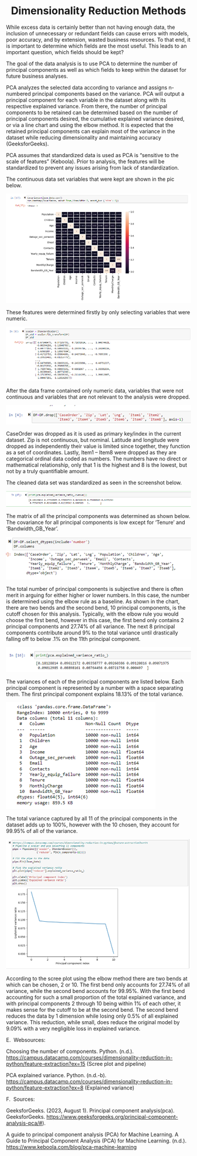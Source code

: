 <h1 align="center">Dimensionality Reduction Methods</h1>


While excess data is certainly better than not having enough data, the inclusion of unnecessary or redundant fields can cause errors with models, poor accuracy, and by extension, wasted business resources. To that end, it is important to determine which fields are the most useful. This leads to an important question, which fields should be kept?



The goal of the data analysis is to use PCA to determine the number of principal components as well as which fields to keep within the dataset for future business analyses.

PCA analyzes the selected data according to variance and assigns n-numbered principal components based on the variance. PCA will output a principal component for each variable in the dataset along with its respective explained variance. From there, the number of principal components to be retained can be determined based on the number of principal components desired, the cumulative explained variance desired, or via a line chart and using the elbow method. It is expected that the retained principal components can explain most of the variance in the dataset while reducing dimensionality and maintaining accuracy (GeeksforGeeks).

PCA assumes that standardized data is used as PCA is “sensitive to the scale of features” (Keboola). Prior to analysis, the features will be standardized to prevent any issues arising from lack of standardization.

The continuous data set variables that were kept are shown in the pic below.

![Image 1](images/image1.png)

These features were determined firstly by only selecting variables that were numeric.

![Image 2](images/image2.png)

After the data frame contained only numeric data, variables that were not continuous and variables that are not relevant to the analysis were dropped.

![Image 3](images/image3.png)

CaseOrder was dropped as it is used as primary key/index in the current dataset. Zip is not continuous, but nominal. Latitude and longitude were dropped as independently their value is limited since together, they function as a set of coordinates. Lastly, Item1 – Item8 were dropped as they are categorical ordinal data coded as numbers. The numbers have no direct or mathematical relationship, only that 1 is the highest and 8 is the lowest, but not by a truly quantifiable amount.





The cleaned data set was standardized as seen in the screenshot below.

![Image 4](images/image4.png)



The matrix of all the principal components was determined as shown below. The covariance for all principal components is low except for ‘Tenure’ and ‘Bandwidth_GB_Year’.

![Image 5](images/image5.png)

The total number of principal components is subjective and there is often merit in arguing for either higher or lower numbers. In this case, the number is determined using the elbow rule as a baseline. As shown in the chart, there are two bends and the second bend, 10 principal components, is the cutoff chosen for this analysis. Typically, with the elbow rule you would choose the first bend, however in this case, the first bend only contains 2 principal components and 27.74% of all variance. The next 8 principal components contribute around 9% to the total variance until drastically falling off to below .1% on the 11th principal component.

![Image 6](images/image6.png)



The variances of each of the principal components are listed below. Each principal component is represented by a number with a space separating them. The first principal component explains 18.13% of the total variance.

![Image 7](images/image7.png)



The total variance captured by all 11 of the principal components in the dataset adds up to 100%, however with the 10 chosen, they account for 99.95% of all of the variance.

![Image 8](images/image8.png)

According to the scree plot using the elbow method there are two bends at which can be chosen, 2 or 10. The first bend only accounts for 27.74% of all variance, while the second bend accounts for 99.95%. With the first bend accounting for such a small proportion of the total explained variance, and with principal components 2 through 10 being within 1% of each other, it makes sense for the cutoff to be at the second bend. The second bend reduces the data by 1 dimension while losing only 0.5% of all explained variance. This reduction, while small, does reduce the original model by 9.09% with a very negligible loss in explained variance.









































E.  Websources:

Choosing the number of components. Python. (n.d.). https://campus.datacamp.com/courses/dimensionality-reduction-in-python/feature-extraction?ex=15  (Scree plot and pipeline)

PCA explained variance. Python. (n.d.-b). https://campus.datacamp.com/courses/dimensionality-reduction-in-python/feature-extraction?ex=8 (Explained variance)





F.  Sources:

GeeksforGeeks. (2023, August 1). Principal component analysis(pca). GeeksforGeeks. https://www.geeksforgeeks.org/principal-component-analysis-pca/#).

A guide to principal component analysis (PCA) for Machine Learning. A Guide to Principal Component Analysis (PCA) for Machine Learning. (n.d.). https://www.keboola.com/blog/pca-machine-learning

